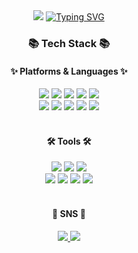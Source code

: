 <!--
**sieoh/sieoh** is a ✨ _special_ ✨ repository because its `README.md` (this file) appears on your GitHub profile.
Here are some ideas to get you started:
- 🔭 I’m currently working on ...
- 🌱 I’m currently learning ...
- 👯 I’m looking to collaborate on ...
- 🤔 I’m looking for help with ...
- 💬 Ask me about ...
- 📫 How to reach me: ...
- 😄 Pronouns: ...
- ⚡ Fun fact: ...
-->
<div align="center">
	<img src="https://capsule-render.vercel.app/api?type=waving&color=96C9F9&height=30&section=header&text=&fontSize=70" />
	<a href="https://git.io/typing-svg"><img src="https://readme-typing-svg.demolab.com?font=Alkatra&weight=500&size=45&duration=4000&pause=3&color=6994CDEE&center=true&random=false&width=1000&height=100&lines=Welcome+to+Siyeon's+GitHub" alt="Typing SVG" /></a>
</div>
<div align=center>
	<h3>📚 Tech Stack 📚</h3>
	<h4>✨ Platforms & Languages ✨</h4>
</div>
<div align="center">
	<img src="https://img.shields.io/badge/Java-007396?style=flat&logo=Conda-Forge&logoColor=white" />
	<img src="https://img.shields.io/badge/HTML5-E34F26?style=flat&logo=HTML5&logoColor=white" />
	<img src="https://img.shields.io/badge/CSS3-1572B6?style=flat&logo=CSS3&logoColor=white" />
	<img src="https://img.shields.io/badge/JavaScript-F7DF1E?style=flat&logo=JavaScript&logoColor=white" />
	<img src="https://img.shields.io/badge/jQuery-0769AD?style=flat&logo=jQuery&logoColor=white" />
	<br>
	<img src="https://img.shields.io/badge/Spring-6DB33F?style=flat&logo=Spring&logoColor=white" />
	<img src="https://img.shields.io/badge/Bootstrap-7952B3?style=flat&logo=Bootstrap&logoColor=white" />
	<img src="https://img.shields.io/badge/Mybatis-000000?style=flat&logo=Fluentd&logoColor=white" />
	<img src="https://img.shields.io/badge/Oracle-F80000?style=flat&logo=Oracle&logoColor=white" />
	<img src="https://img.shields.io/badge/git-F05032?style=flat&logo=git&logoColor=white" />
</div>
<br>
<div align=center>
	<h4>🛠 Tools 🛠</h4>
</div>
<div align="center">
	<img src="https://img.shields.io/badge/Eclipse%20IDE-2C2255?style=flat&logo=EclipseIDE&logoColor=white" />
	<img src="https://img.shields.io/badge/IntelliJ%20IDEA-000000?style=flat&logo=IntelliJIDEA&logoColor=white"/>
	<img src="https://img.shields.io/badge/VisualStudioCode-007ACC?style=flat&logo=VisualStudioCode&logoColor=white" />
	<br>
	<img src="https://img.shields.io/badge/GitHub-181717?style=flat&logo=GitHub&logoColor=white" />
	<img src="https://img.shields.io/badge/figma-F24E1E?style=flat&logo=figma&logoColor=white" />
	<img src="https://img.shields.io/badge/dbeaver-382923?style=flat&logo=dbeaver&logoColor=white" />
	<img src="https://img.shields.io/badge/Tomcat-F8DC75?style=flat&logo=ApacheTomcat&logoColor=black" />
</div>
<br>
<div align="center">
	<h4>🎨 SNS 🎨</h4>
</div>
<div align=center>
	<a href="mailto:sieoh@naver.com">
		<img src="https://img.shields.io/badge/Mail-30B980?style=flat&logo=Gmail&logoColor=white" />
	</a>
	<a href="https://muddy-vest-266.notion.site/0a6e7187ec4e4339941690e7f4ab0f3f?v=c56e5094572a46efa7e2ab24bfde4bef&pvs=4">
		<img src="https://img.shields.io/badge/Notion-000000?style=flat&logo=Notion&logoColor=white" />
	</a>
	<br>
</div>
